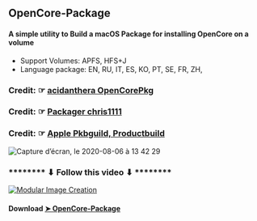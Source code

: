 ## OpenCore-Package
#### A simple utility to Build a macOS Package for installing OpenCore on a volume
- Support Volumes: APFS, HFS+J
- Language package: EN, RU, IT, ES, KO, PT, SE, FR, ZH, 
### Credit: ☞ [acidanthera OpenCorePkg](https://github.com/acidanthera/OpenCorePkg)
### Credit: ☞ [Packager chris1111](https://www.hackintosh-montreal.com/t10355-install-media-bs-oc)
### Credit: ☞ [Apple Pkbguild, Productbuild](https://developer.apple.com/forums/)


![Capture d’écran, le 2020-08-06 à 13 42 29](https://user-images.githubusercontent.com/6248794/89564356-e1de9000-d7ea-11ea-894e-b326abe096d8.png)

### ******** ⬇︎ Follow this video ⬇︎ ********

[![Modular Image Creation](https://i87.servimg.com/u/f87/17/99/48/98/68747410.png)]()


#### Download [➤ OpenCore-Package](https://github.com/chris1111/OpenCore-Package/releases/tag/V1)

